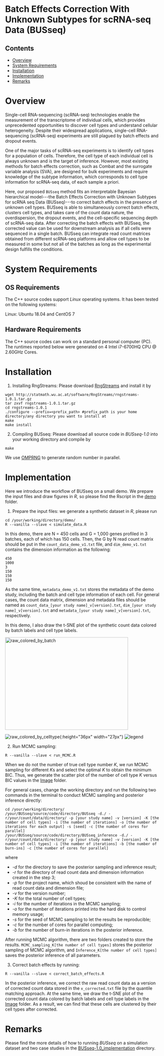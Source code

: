 # Batch Effects Correction With Unknown Subtypes for scRNA-seq Data (BUSseq)

## Contents

- [Overview](#overview)
- [System Requirements](#system-requirements)
- [Installation](#installation)
- [Implementation](#implementation)
- [Remarks](#remarks)

# Overview

Single-cell RNA-sequencing (scRNA-seq) technologies enable the measurement of the transcriptome of individual cells, which provides unprecedented opportunities to discover cell types and understand cellular heterogeneity. Despite their widespread applications, single-cell RNA-sequencing (scRNA-seq) experiments are still plagued by batch effects and dropout events.

One of the major tasks of scRNA-seq experiments is to identify cell types for a population of cells. Therefore, the cell type of each individual cell is always unknown and is the target of inference. However, most existing methods for batch effects correction, such as Combat and the surrogate variable analysis (SVA), are designed for bulk experiments and require knowledge of the subtype information, which corresponds to cell type information for scRNA-seq data, of each sample a priori.
  
Here, our proposed `BUSseq` method fits an interpretable Bayesian hierarchical model---the Batch Effects Correction with Unknown Subtypes for scRNA seq Data (BUSseq)---to correct batch effects in the presence of unknown cell types. BUSseq is able to simultaneously correct batch effects, clusters cell types, and takes care of the count data nature, the overdispersion, the dropout events, and the cell-specific sequencing depth of scRNA-seq data. After correcting the batch effects with BUSseq, the corrected value can be used for downstream analysis as if all cells were sequenced in a single batch. BUSseq can integrate read count matrices obtained from different scRNA-seq platforms and allow cell types to be measured in some but not all of the batches as long as the experimental design fulfills the conditions.

# System Requirements

## OS Requirements

The C++ source codes support *Linux* operating systems. It has been tested on the following systems:

Linux: Ubuntu 18.04 and CentOS 7

## Hardware Requirements

The C++ source codes can work on a standard personal computer (PC). The runtimes reported below were generated on 4 Intel i7-6700HQ CPU @ 2.60GHz Cores.

# Installation

1. Installing RngStreams: Please download [RngStreams](http://statmath.wu.ac.at/software/RngStreams/) and install it by
```
wget http://statmath.wu.ac.at/software/RngStreams/rngstreams-1.0.1.tar.gz
tar zxvf rngstreams-1.0.1.tar.gz
cd rngstreams-1.0.1
./configure --prefix=<prefix_path> #prefix_path is your home directory/any directory you want to install at
make
make install
```
2. Compiling BUSseq: Please download all source code in *BUSseq-1.0* into your working directory and compile by
```
make
```
We use [OMPRNG](https://homepage.divms.uiowa.edu/~mbognar/omprng/) to generate random number in parallel.


# Implementation

Here we introduce the workflow of BUSseq on a small demo. We prepare the input files and draw figures in *R*, so please find the Rscript in the [demo](demo) folder.
 
1. Prepare the input files: we generate a synthetic dataset in *R*, please run
```
cd /your/working/directory/demo/
R --vanilla --slave < simulate_data.R
```
In this demo, there are N = 450 cells and G = 1,000 genes profiled in 3 batches, each of which has 150 cells. Then, the G by N read count matrix should be put in the `count_data_demo_v1.txt` file, and `dim_demo_v1.txt` contains the dimension information as the following:
```
450
1000
3
150
150
150
```
As the same time, `metadata_demo_v1.txt` stores the metadata of the demo study, including the batch and cell type information of each cell. For general cases, the count data matrix, dimension and metadata files should be named as `count_data_[your study name]_v[version].txt`, `dim_[your study name]_v[version].txt` and `metadata_[your study name]_v[version].txt`, respectively.

In this demo, I also draw the t-SNE plot of the synthetic count data colored by batch labels and cell type labels.

<img src="https://github.com/songfd2018/BUSseq-1.0/blob/master/demo/Image/tsne_simulation_uncorrected_by_batch.jpeg" alt="raw_colored_by_batch" data-canonical-src="https://github.com/songfd2018/BUSseq-1.0/blob/master/demo/Image/tsne_simulation_uncorrected_by_batch.jpeg" width="400" height="300" />

![raw_colored_by_celltype](demo/Image/tsne_simulation_uncorrected_by_celltype.jpeg){:height="36px" width="27px"} 
![legend](demo/Image/legend.jpeg) 

2. Run MCMC sampling: 
```
R --vanilla --slave < run_MCMC.R
```
When we do not the number of true cell type number *K*, we run MCMC sampling for different *K*s and select the optimal *K* to obtain the minimum BIC. Thus, we generate the scatter plot of the number of cell type *K* versus BIC values in the [Image](demo/Image) folder. 

For general cases, change the working directory and run the following two commands in the terminal to conduct MCMC sampling and posterior inference directly:
```
cd /your/working/directory/
/your/BUSseq/source/code/directory/BUSseq -d./ -r/your/count/data/directory/ -p [your study name] -v [version] -K [the number of cell types] -i [the number of iterations] -o [the number of iterations for each output] -s [seed] -c [the number of cores for parallel]
/your/BUSseq/source/code/directory/BUSseq_inference -d./ -r/your/count/data/directory/ -p [your study name] -v [version] -K [the number of cell types] -i [the number of iterations] -b [the number of burn-ins] -c [the number of cores for parallel]
```
where 
   - *-d* for the directory to save the posterior sampling and inference result;
   - *-r* for the directory of read count data and dimension information created in the step 3;
   - *-p* for the project name, which shoud be consistent with the name of read count data and dimension file;
   - *-v* for the version number;
   - *-K* for the total number of cell types;
   - *-i* for the number of iterations in the MCMC sampling;
   - *-o* for the number of iterations printed into the hard disk to control memory usage;
   - *-s* for the seed of MCMC sampling to let the results be reproducible;
   - *-c* for the number of cores for parallel computing;
   - *-b* for the number of burn-in iterations in the posterior inference.

After running MCMC algorithm, there are two folders created to store the results. `MCMC_sampling_K[the number of cell types]` stores the posterior sampling of MCMC algorithm, and `Inference_K[the number of cell types]` saves the posterior inference of all parameters. 

3. Correct batch effects by running:
```
R --vanilla --slave < correct_batch_effects.R
```
In the posterior inference, we correct the raw read count data as a version of corrected count data stored in the `x_corrected.txt` file by the quantile matching approach. At the same time, we draw the t-SNE plot of the corrected count data colored by batch labels and cell type labels in the [Image](demo/Image) folder. As a result, we can find that these cells are clustered by their cell types after corrected.


# Remarks
Please find the more details of how to running *BUSseq* on a simulation dataset and two case studies in the [BUSseq-1.0_implementation](https://github.com/songfd2018/BUSseq-1.0_implementation) directory.








